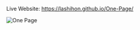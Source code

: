 Live Website: https://lashihon.github.io/One-Page/

![One Page](https://github.com/LaShihon/One-Page/assets/148841107/3549ab3b-34ec-4ef9-b8ff-dd5a96641b9b)
